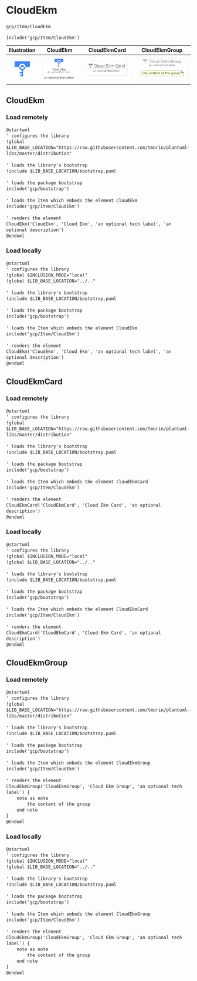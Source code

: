 # CloudEkm


```text
gcp/Item/CloudEkm
```

```text
include('gcp/Item/CloudEkm')
```



| Illustration | CloudEkm | CloudEkmCard | CloudEkmGroup |
| :---: | :---: | :---: | :---: |
| ![illustration for Illustration](../../gcp/Item/CloudEkm.png) | ![illustration for CloudEkm](../../gcp/Item/CloudEkm.Local.png) | ![illustration for CloudEkmCard](../../gcp/Item/CloudEkmCard.Local.png) | ![illustration for CloudEkmGroup](../../gcp/Item/CloudEkmGroup.Local.png) |




## CloudEkm

### Load remotely
```plantuml
@startuml
' configures the library
!global $LIB_BASE_LOCATION="https://raw.githubusercontent.com/tmorin/plantuml-libs/master/distribution"

' loads the library's bootstrap
!include $LIB_BASE_LOCATION/bootstrap.puml

' loads the package bootstrap
include('gcp/bootstrap')

' loads the Item which embeds the element CloudEkm
include('gcp/Item/CloudEkm')

' renders the element
CloudEkm('CloudEkm', 'Cloud Ekm', 'an optional tech label', 'an optional description')
@enduml
```

### Load locally
```plantuml
@startuml
' configures the library
!global $INCLUSION_MODE="local"
!global $LIB_BASE_LOCATION="../.."

' loads the library's bootstrap
!include $LIB_BASE_LOCATION/bootstrap.puml

' loads the package bootstrap
include('gcp/bootstrap')

' loads the Item which embeds the element CloudEkm
include('gcp/Item/CloudEkm')

' renders the element
CloudEkm('CloudEkm', 'Cloud Ekm', 'an optional tech label', 'an optional description')
@enduml
```

## CloudEkmCard

### Load remotely
```plantuml
@startuml
' configures the library
!global $LIB_BASE_LOCATION="https://raw.githubusercontent.com/tmorin/plantuml-libs/master/distribution"

' loads the library's bootstrap
!include $LIB_BASE_LOCATION/bootstrap.puml

' loads the package bootstrap
include('gcp/bootstrap')

' loads the Item which embeds the element CloudEkmCard
include('gcp/Item/CloudEkm')

' renders the element
CloudEkmCard('CloudEkmCard', 'Cloud Ekm Card', 'an optional description')
@enduml
```

### Load locally
```plantuml
@startuml
' configures the library
!global $INCLUSION_MODE="local"
!global $LIB_BASE_LOCATION="../.."

' loads the library's bootstrap
!include $LIB_BASE_LOCATION/bootstrap.puml

' loads the package bootstrap
include('gcp/bootstrap')

' loads the Item which embeds the element CloudEkmCard
include('gcp/Item/CloudEkm')

' renders the element
CloudEkmCard('CloudEkmCard', 'Cloud Ekm Card', 'an optional description')
@enduml
```

## CloudEkmGroup

### Load remotely
```plantuml
@startuml
' configures the library
!global $LIB_BASE_LOCATION="https://raw.githubusercontent.com/tmorin/plantuml-libs/master/distribution"

' loads the library's bootstrap
!include $LIB_BASE_LOCATION/bootstrap.puml

' loads the package bootstrap
include('gcp/bootstrap')

' loads the Item which embeds the element CloudEkmGroup
include('gcp/Item/CloudEkm')

' renders the element
CloudEkmGroup('CloudEkmGroup', 'Cloud Ekm Group', 'an optional tech label') {
    note as note
        the content of the group
    end note
}
@enduml
```

### Load locally
```plantuml
@startuml
' configures the library
!global $INCLUSION_MODE="local"
!global $LIB_BASE_LOCATION="../.."

' loads the library's bootstrap
!include $LIB_BASE_LOCATION/bootstrap.puml

' loads the package bootstrap
include('gcp/bootstrap')

' loads the Item which embeds the element CloudEkmGroup
include('gcp/Item/CloudEkm')

' renders the element
CloudEkmGroup('CloudEkmGroup', 'Cloud Ekm Group', 'an optional tech label') {
    note as note
        the content of the group
    end note
}
@enduml
```

